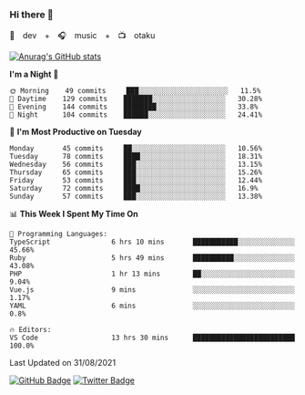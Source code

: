 ### Hi there 👋

🚀　dev　+　🎧　music　+　📺　otaku


[![Anurag's GitHub stats](https://github-readme-stats.vercel.app/api?username=koheitasaka&count_private=true&show_icons=true&theme=monokai)](https://github.com/koheitasaka/github-readme-stats)

<!--START_SECTION:waka-->
**I'm a Night 🦉** 

```text
🌞 Morning    49 commits     ███░░░░░░░░░░░░░░░░░░░░░░   11.5% 
🌆 Daytime    129 commits    ███████░░░░░░░░░░░░░░░░░░   30.28% 
🌃 Evening    144 commits    ████████░░░░░░░░░░░░░░░░░   33.8% 
🌙 Night      104 commits    ██████░░░░░░░░░░░░░░░░░░░   24.41%

```
📅 **I'm Most Productive on Tuesday** 

```text
Monday       45 commits     ██░░░░░░░░░░░░░░░░░░░░░░░   10.56% 
Tuesday      78 commits     ████░░░░░░░░░░░░░░░░░░░░░   18.31% 
Wednesday    56 commits     ███░░░░░░░░░░░░░░░░░░░░░░   13.15% 
Thursday     65 commits     ███░░░░░░░░░░░░░░░░░░░░░░   15.26% 
Friday       53 commits     ███░░░░░░░░░░░░░░░░░░░░░░   12.44% 
Saturday     72 commits     ████░░░░░░░░░░░░░░░░░░░░░   16.9% 
Sunday       57 commits     ███░░░░░░░░░░░░░░░░░░░░░░   13.38%

```


📊 **This Week I Spent My Time On** 

```text
💬 Programming Languages: 
TypeScript               6 hrs 10 mins       ███████████░░░░░░░░░░░░░░   45.66% 
Ruby                     5 hrs 49 mins       ██████████░░░░░░░░░░░░░░░   43.08% 
PHP                      1 hr 13 mins        ██░░░░░░░░░░░░░░░░░░░░░░░   9.04% 
Vue.js                   9 mins              ░░░░░░░░░░░░░░░░░░░░░░░░░   1.17% 
YAML                     6 mins              ░░░░░░░░░░░░░░░░░░░░░░░░░   0.8%

🔥 Editors: 
VS Code                  13 hrs 30 mins      █████████████████████████   100.0%

```


 Last Updated on 31/08/2021
<!--END_SECTION:waka-->

[![GitHub Badge](https://img.shields.io/badge/GitHub-100000?style=for-the-badge&logo=github&logoColor=white)](https://github.com/koheitasaka)
[![Twitter Badge](https://img.shields.io/badge/Twitter-1DA1F2?style=for-the-badge&logo=twitter&logoColor=white)](https://twitter.com/sleep_asleep_)
